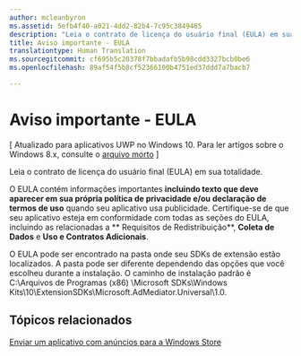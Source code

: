 ```yaml
---
author: mcleanbyron
ms.assetid: 5efb4f40-a021-4dd2-82b4-7c95c3849485
description: "Leia o contrato de licença do usuário final (EULA) em sua totalidade para obter informações importantes."
title: Aviso importante - EULA
translationtype: Human Translation
ms.sourcegitcommit: cf695b5c20378f7bbadafb5b98cdd3327bcb0be6
ms.openlocfilehash: 89af54f5b8cf52366100b4751ed37ddd7a7bacb7

---
```


# Aviso importante - EULA


\[ Atualizado para aplicativos UWP no Windows 10. Para ler artigos sobre o Windows 8.x, consulte o [arquivo morto](http://go.microsoft.com/fwlink/p/?linkid=619132) \]

Leia o contrato de licença do usuário final (EULA) em sua totalidade.

O EULA contém informações importantes **incluindo texto que deve aparecer em sua própria política de privacidade e/ou declaração de termos de uso** quando seu aplicativo usa publicidade. Certifique-se de que seu aplicativo esteja em conformidade com todas as seções do EULA, incluindo as relacionadas a ** Requisitos de Redistribuição**, **Coleta de Dados** e **Uso e Contratos Adicionais**.

O EULA pode ser encontrado na pasta onde seu SDKs de extensão estão localizados. A pasta pode ser diferente dependendo das opções que você escolheu durante a instalação. O caminho de instalação padrão é C:\\Arquivos de Programas (x86) \\Microsoft SDKs\\Windows Kits\\10\\ExtensionSDKs\\Microsoft.AdMediator.Universal\\1.0.

## Tópicos relacionados

[Enviar um aplicativo com anúncios para a Windows Store](submit-an-app-with-ads-to-the-windows-store.md)

 

 



<!--HONumber=Jun16_HO4-->


